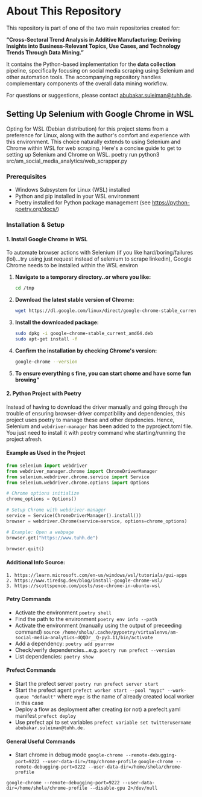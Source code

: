 # About This Repository
This repository is part of one of the two main repositories created for:

**“Cross-Sectoral Trend Analysis in Additive Manufacturing: Deriving Insights into Business-Relevant Topics, Use Cases, and Technology Trends Through Data Mining.”**

It contains the Python-based implementation for the **data collection** pipeline, specifically focusing on social media scraping using Selenium and other automation tools. The accompanying repository handles complementary components of the overall data mining workflow.

For questions or suggestions, please contact abubakar.suleiman@tuhh.de.


## Setting Up Selenium with Google Chrome in WSL

Opting for WSL (Debian distribution) for this project stems from a preference for Linux, along with the author's comfort and experience with this environment. This choice naturally extends to using Selenium and Chrome within WSL for web scraping. Here's a concise guide to get to setting up Selenium and Chrome on WSL.
poetry run python3 src/am_social_media_analytics/web_scrapper.py

### Prerequisites

- Windows Subsystem for Linux (WSL) installed
- Python and pip installed in your WSL environment
- Poetry installed for Python package management (see https://python-poetry.org/docs/)

### Installation & Setup

#### 1. Install Google Chrome in WSL

To automate browser actions with Selenium (if you like hard/boring/failures (lol)...try using just request instead of selenium to scrape linkedin), Google Chrome needs to be installed within the WSL environ

1. **Navigate to a temporary directory..or where you like:**

    ```bash
    cd /tmp
    ```

2. **Download the latest stable version of Chrome:**

    ```bash
    wget https://dl.google.com/linux/direct/google-chrome-stable_current_amd64.deb
    ```

3. **Install the downloaded package:**

    ```bash
    sudo dpkg -i google-chrome-stable_current_amd64.deb
    sudo apt-get install -f
    ```

4. **Confirm the installation by checking Chrome's version:**

    ```bash
    google-chrome --version
    ```
5. **To ensure everything s fine, you can start chome and have some fun browing"**

#### 2. Python Project with Poetry

Instead of having to download the driver manually and going through the trouble of ensuring browser-driver compatibility and dependencies, this project uses poetry to manage these and other depdencies. Hence, Selenium and `webdriver-manager` has been added to the pyproject.toml file. You just need to install it with peotry command whe starting/running the project afresh. 

#### Example as Used in the Project

```python
from selenium import webdriver
from webdriver_manager.chrome import ChromeDriverManager
from selenium.webdriver.chrome.service import Service
from selenium.webdriver.chrome.options import Options

# Chrome options initialize
chrome_options = Options()

# Setup Chrome with webdriver-manager
service = Service(ChromeDriverManager().install())
browser = webdriver.Chrome(service=service, options=chrome_options)

# Example: Open a webpage
browser.get("https://www.tuhh.de")

browser.quit()
```
#### Additional Info Source:
```
1. https://learn.microsoft.com/en-us/windows/wsl/tutorials/gui-apps
2. https://www.tiredsg.dev/blog/install-google-chrome-wsl/
3. https://scottspence.com/posts/use-chrome-in-ubuntu-wsl
```

#### Petry Commands
- Activate the environment
`poetry shell`
- Find the path to the environment
`poetry env info --path`
- Activate the environment (manually using the output of preceeding command)
`source /home/shola/.cache/pypoetry/virtualenvs/am-social-media-analytics-dQQDr__Q-py3.11/bin/activate`
- Add a dependency: `poetry add pyarrow`
- Check/verify dependencies...e.g. `poetry run prefect --version`
- List dependencies: `poetry show`



#### Prefect Commands
- Start the prefect server
`poetry run prefect server start`
- Start the prefect agent
`prefect worker start --pool "mypc" --work-queue "default"` where `mypc` is the name of already created local worker in this case
- Deploy a flow as deployment after creating (or not) a prefeclt.yaml manifest
`prefect deploy`
- Use prefect api to set variables
`prefect variable set twitterusername abubakar.suleiman@tuhh.de.`



#### General Useful Commands
- Start chrome in debug mode
`google-chrome --remote-debugging-port=9222 --user-data-dir=/tmp/chrome-profile`
`google-chrome --remote-debugging-port=9222 --user-data-dir=/home/shola/chrome-profile`
<!-- - `google-chrome --remote-debugging-port=9222 --user-data-dir=/tmp/chrome-profile --disable-gpu` -->

`google-chrome --remote-debugging-port=9222 --user-data-dir=/home/shola/chrome-profile --disable-gpu 2>/dev/null`